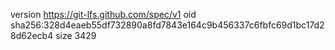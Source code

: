 version https://git-lfs.github.com/spec/v1
oid sha256:328d4eaeb55df732890a8fd7843e164c9b456337c6fbfc69d1bc17d28d62ecb4
size 3429

